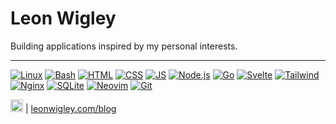 # Leon Wigley
Building applications inspired by my personal interests.

<hr>

[![Linux](https://img.shields.io/static/v1?logo=linux&label=&message=Linux&color=151515&logoColor=4183c4&style=flat-square)](https://www.linux.org/)
[![Bash](https://img.shields.io/static/v1?logo=gnu-bash&label=&message=Bash&color=151515&logoColor=4183c4&style=flat-square)](https://www.gnu.org/software/bash/)
[![HTML](https://img.shields.io/static/v1?logo=html5&label=&message=HTML&color=151515&logoColor=e34c26&style=flat-square)](https://developer.mozilla.org/en-US/docs/Web/HTML)
[![CSS](https://img.shields.io/static/v1?logo=css3&label=&message=CSS&color=151515&logoColor=563d7c&style=flat-square)](https://developer.mozilla.org/en-US/docs/Web/CSS)
[![JS](https://img.shields.io/static/v1?logo=javascript&label=&message=JS&color=151515&logoColor=f0db4f&style=flat-square)](https://developer.mozilla.org/en-US/docs/Web/JavaScript)
[![Node.js](https://img.shields.io/static/v1?logo=node.js&label=&message=Node.js&color=151515&logoColor=68a063&style=flat-square)](https://nodejs.org/)
[![Go](https://img.shields.io/static/v1?logo=go&label=&message=Go&color=151515&logoColor=00ADD8&style=flat-square)](https://golang.org/)
[![Svelte](https://img.shields.io/static/v1?logo=svelte&label=&message=Svelte&color=151515&logoColor=ff3e00&style=flat-square)](https://svelte.dev/)
[![Tailwind](https://img.shields.io/static/v1?logo=tailwind-css&label=&message=Tailwind&color=151515&logoColor=38b2ac&style=flat-square)](https://tailwindcss.com/)
[![Nginx](https://img.shields.io/static/v1?logo=nginx&label=&message=Nginx&color=151515&logoColor=009639&style=flat-square)](https://nginx.org/)
[![SQLite](https://img.shields.io/static/v1?logo=sqlite&label=&message=SQLite&color=151515&logoColor=003b57&style=flat-square)](https://www.sqlite.org/)
[![Neovim](https://img.shields.io/static/v1?logo=neovim&label=&message=Neovim&color=151515&logoColor=57a143&style=flat-square)](https://neovim.io/)
[![Git](https://img.shields.io/static/v1?logo=git&label=&message=Git&color=151515&logoColor=f34f29&style=flat-square)](https://git-scm.com/)


[<img src="https://simpleicons.now.sh/x/fff" alt="X" width="20px" />](https://leonwigley.com) | [leonwigley.com/blog](https://leonwigley.com/blog)
